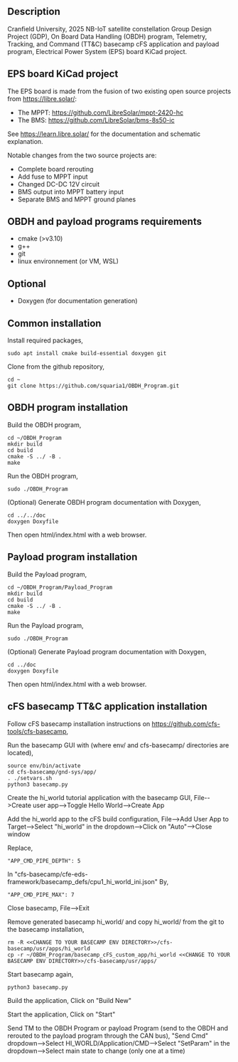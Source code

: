 Description
-----------
Cranfield University, 2025 NB-IoT satellite constellation Group Design Project (GDP), 
On Board Data Handling (OBDH) program, Telemetry, Tracking, and Command (TT&C) basecamp cFS application and payload program, Electrical Power System (EPS) board KiCad project.


EPS board KiCad project
-----------------------
The EPS board is made from the fusion of two existing open source projects from https://libre.solar/:
* The MPPT: https://github.com/LibreSolar/mppt-2420-hc
* The BMS: https://github.com/LibreSolar/bms-8s50-ic

See https://learn.libre.solar/ for the documentation and schematic explanation.

Notable changes from the two source projects are:
* Complete board rerouting
* Add fuse to MPPT input
* Changed DC-DC 12V circuit
* BMS output into MPPT battery input
* Separate BMS and MPPT ground planes


OBDH and payload programs requirements
------------
* cmake (>v3.10)
* g++
* git
* linux environnement (or VM, WSL)


Optional
--------
* Doxygen (for documentation generation)


Common installation
-------------------
Install required packages,
```
sudo apt install cmake build-essential doxygen git
```

Clone from the github repository,
```
cd ~
git clone https://github.com/squaria1/OBDH_Program.git
```


OBDH program installation
-------------------------
Build the OBDH program,
```
cd ~/OBDH_Program
mkdir build
cd build
cmake -S ../ -B .
make
```

Run the OBDH program,
```
sudo ./OBDH_Program
```

(Optional) Generate OBDH program documentation with Doxygen,
```
cd ../../doc
doxygen Doxyfile
```

Then open html/index.html with a web browser.


Payload program installation
----------------------------
Build the Payload program,
```
cd ~/OBDH_Program/Payload_Program
mkdir build
cd build
cmake -S ../ -B .
make
```

Run the Payload program,
```
sudo ./OBDH_Program
```

(Optional) Generate Payload program documentation with Doxygen,
```
cd ../doc
doxygen Doxyfile
```

Then open html/index.html with a web browser.


cFS basecamp TT&C application installation
------------------------------------------
Follow cFS basecamp installation instructions on https://github.com/cfs-tools/cfs-basecamp,

Run the basecamp GUI with (where env/ and cfs-basecamp/ directories are located),
```
source env/bin/activate
cd cfs-basecamp/gnd-sys/app/
. ./setvars.sh
python3 basecamp.py
```

Create the hi_world tutorial application with the basecamp GUI,
File-->Create user app-->Toggle Hello World-->Create App

Add the hi_world app to the cFS build configuration,
File-->Add User App to Target-->Select "hi_world" in the dropdown-->Click on "Auto"-->Close window

Replace,
```
"APP_CMD_PIPE_DEPTH": 5
```
In "cfs-basecamp/cfe-eds-framework/basecamp_defs/cpu1_hi_world_ini.json"
By,
```
"APP_CMD_PIPE_MAX": 7
```

Close basecamp,
File-->Exit

Remove generated basecamp hi_world/ and copy hi_world/ from the git to the basecamp installation,
```
rm -R <<CHANGE TO YOUR BASECAMP ENV DIRECTORY>>/cfs-basecamp/usr/apps/hi_world
cp -r ~/OBDH_Program/basecamp_cFS_custom_app/hi_world <<CHANGE TO YOUR BASECAMP ENV DIRECTORY>>/cfs-basecamp/usr/apps/
```

Start basecamp again,
```
python3 basecamp.py
```

Build the application,
Click on "Build New"



Start the application,
Click on "Start"

Send TM to the OBDH Program or payload Program (send to the OBDH and rerouted to the payload program through the CAN bus),
"Send Cmd" dropdown-->Select HI_WORLD/Application/CMD-->Select "SetParam" in the dropdown-->Select main state to change (only one at a time)
